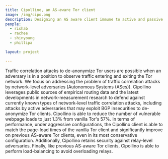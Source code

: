 ```yaml
---
title: Cipollino, an AS-aware Tor client
image: /img/cipo.png
description: Designing an AS aware client immune to active and passive attacks from network-level adversaries.
people:
  - rishab
  - rachee
  - shinyoung
  - phillipa

layout: project

---
```


Traffic correlation attacks to de-anonymize Tor users are possible when an adversary is in a position to observe traffic entering and exiting the Tor network. We focus on addressing the problem of traffic correlation attacks by network-level adversaries (Autonomous Systems (ASes)). Cipollino leverages public sources of empirical routing data and the latest developments in network-measurement research to defend against currently known types of network-level traffic correlation attacks, including attacks by active adversaries that may exploit BGP insecurities to de-anonymize Tor clients. Cipollino is able to reduce the number of vulnerable webpage loads to just 1.3% from vanilla Tor's 57%. In terms of performance, under aggressive configurations, the Cipollino client is able to match the page-load times of the vanilla Tor client and significantly improve on previous AS-aware Tor clients, even in its most conservative configuration. Additionally, Cipollino retains security against relay-level adversaries. Finally, like previous AS-aware Tor clients, Cipollino is able to perform load-balancing to avoid overloading relays. 
